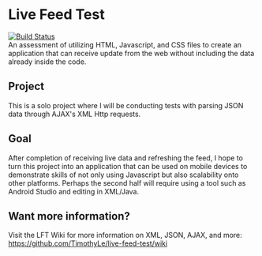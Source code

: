 # Live Feed Test
[![Build Status](https://travis-ci.org/TimothyLe/live-feed-test.svg?branch=master)](https://travis-ci.org/TimothyLe/live-feed-test)  
An assessment of utilizing HTML, Javascript, and CSS files to create an application that can receive update from the web without including the data already inside the code. 

## Project
This is a solo project where I will be conducting tests with parsing JSON data through AJAX's XML Http requests. 

## Goal
After completion of receiving live data and refreshing the feed, I hope to turn this project into an application that can be used on mobile devices to demonstrate skills of not only using Javascript but also scalability onto other platforms. Perhaps the second half will require using a tool such as Android Studio and editing in XML/Java.

## Want more information?
Visit the LFT Wiki for more information on XML, JSON, AJAX, and more:  
https://github.com/TimothyLe/live-feed-test/wiki

